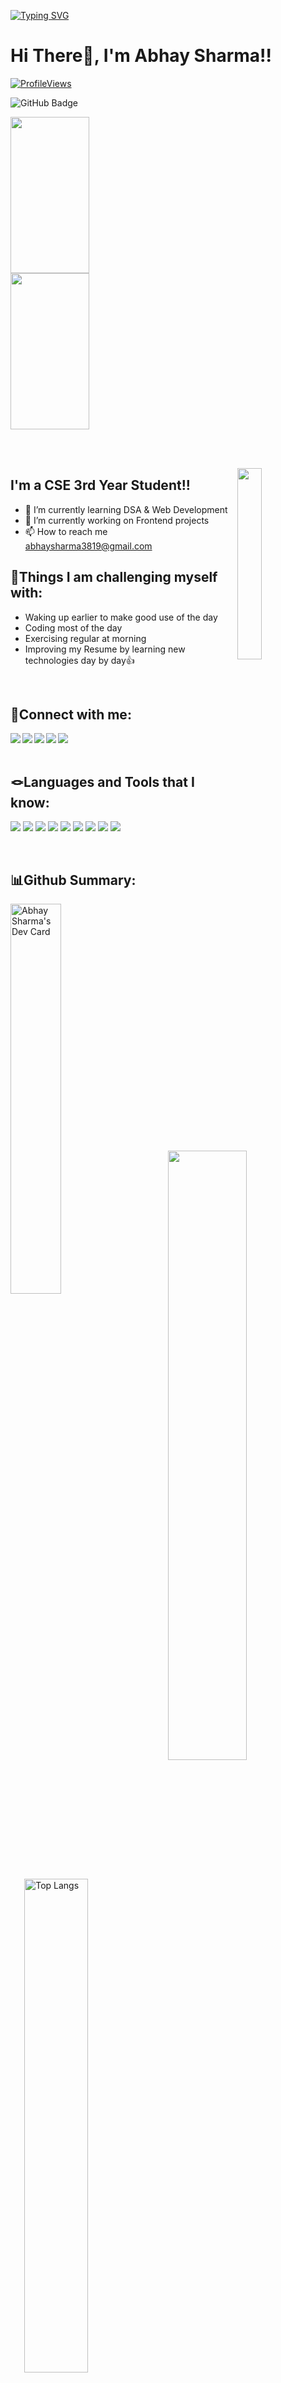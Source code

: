 
[![Typing SVG](https://readme-typing-svg.herokuapp.com?font=Fira+Code&weight=200&size=26&pause=1000&color=28FF2D&width=800&lines=Welcome+to+my+GitHub+Profile!..🫡🫠🤗)](https://git.io/typing-svg)

# Hi There👋, I'm Abhay Sharma!!

[![ProfileViews](https://komarev.com/ghpvc/?username=Abhay3819&color=brightgreen&style=flat-square)](https://github.com/Abhay3819)

<a><img src="https://img.shields.io/github/followers/Abhay3819?label=Followers&style=social" alt="GitHub Badge"></a>

<!-- [![Typing SVG](https://readme-typing-svg.herokuapp.com?font=comfortaa&bg_color=0D1117&size=31&width=1150&lines=Hi,+I'm+Abhay+Sharma+and+Welcome+to+my+GitHub+Profile!..+🙏✌😍;Nice+to+meet+you...👍✌😍)](https://github.com/shubhanshurav) -->

<!-- <p href="https://github.com/Abhay3819"> -->
<!--    <img align="center" height="auto" width="48%" src="https://media.giphy.com/media/L1R1tvI9svkIWwpVYr/giphy.gif"/> -->
   
<!--    <img align="left" height="auto" width="47%" src="https://media.giphy.com/media/hx3VJAZMCaqVSOly3s/giphy.gif"/> -->
   <img align="left" height="250" width="50%" src="https://media.giphy.com/media/CcwLAV11cALh3OuEJ5/giphy.gif"/>
   
   <img align="center" height="250" width="50%" src="https://media.giphy.com/media/qgQUggAC3Pfv687qPC/giphy.gif"/>
</p>   
<br> <br>

<!-- # Enjoy jokes :)
<p align="center">
    <img src="https://readme-jokes.vercel.app/api"/>
   <img height="auto" width="288px" src="https://media.giphy.com/media/IPhL5ZvzvcGVWml71R/giphy.gif"/>
</p> -->

<a href="https://github.com/shubhanshurav"><img width="28%" height="auto" align="right" src="https://user-images.githubusercontent.com/76244600/130684066-fb0b5e47-6c93-469e-ba45-7cb62833b965.png" /></a>


## I'm a CSE 3rd Year Student!!

- 🎯 I’m currently learning DSA & Web Development
- 🔭 I’m currently working on Frontend projects
- 📫 How to reach me abhaysharma3819@gmail.com

## 💪Things I am challenging myself with:
- Waking up earlier to make good use of the day
- Coding most of the day
- Exercising regular at morning
- Improving my Resume by learning new technologies day by day👍  

<br>

## 📲Connect with me:

<a href="#" target="blank" >
    <img align="left" src="https://img.shields.io/badge/Facebook-1DA1F2?style=for-the-badge&logo=facebook&logoColor=white"/>
  </a>
<a href="https://www.linkedin.com/in/abhay-sharma-584068257/" target="blank" >
  <img align="left"  src="https://img.shields.io/badge/LinkedIn-0077B5?style=for-the-badge&logo=linkedin&logoColor=white" />
  </a>
<a href="#" target="blank" >
    <img align="left" src="https://img.shields.io/badge/Twitter-1DA1F2?style=for-the-badge&logo=twitter&logoColor=white"/>
  </a>
  
<a href="#">
    <img align="left"  src="https://img.shields.io/badge/Instagram-E4405F?style=for-the-badge&logo=instagram&logoColor=white" />
  </a>
<a href="#">
    <img align="left" src="https://img.shields.io/badge/Gmail-D14836?style=for-the-badge&logo=gmail&logoColor=white" />
  </a>


<br>
<br>

## 🪢Languages and Tools that I know:

![](https://img.shields.io/badge/HTML5-E34F26?style=for-the-badge&logo=html5&logoColor=white)
![](https://img.shields.io/badge/CSS3-1572B6?style=for-the-badge&logo=css3&logoColor=white)
![](https://img.shields.io/badge/JavaScript-F7DF1E?style=for-the-badge&logo=javascript&logoColor=black)
![](https://img.shields.io/badge/C-00599C?style=for-the-badge&logo=c&logoColor=white)
![](https://img.shields.io/badge/C%2B%2B-00599C?style=for-the-badge&logo=c%2B%2B&logoColor=white)
![](https://img.shields.io/badge/GitHub-100000?style=for-the-badge&logo=github&logoColor=white)
![](https://img.shields.io/badge/Git-F05032?style=for-the-badge&logo=git&logoColor=white)
![](https://img.shields.io/badge/Visual_Studio_Code-0078D4?style=for-the-badge&logo=visual%20studio%20code&logoColor=white)
![](https://img.shields.io/badge/Canva-%2320C4CB.svg?&style=for-the-badge&logo=Canva&logoColor=white)

<br>

## 📊Github Summary:
<p><a href="https://app.daily.dev/abhaysharma"><img width="40%" height="auto" align="left" src="https://api.daily.dev/devcards/e402ce5d35c54d479fdd9856627a719d.png?r=2ts" alt="Abhay Sharma's Dev Card"/></a></p>

<!-- <p><img align="right" height="200" width="43%" src="https://media.giphy.com/media/VTtANKl0beDFQRLDTh/giphy.gif"/> -->
<p><img align="right" height="auto" width="50%" src="https://media.giphy.com/media/juua9i2c2fA0AIp2iq/giphy.gif"/>

<!--<img align ="left" height="250" width="40%"  alt="Abhay's GitHub Stats" src="https://github-readme-stats.vercel.app/api?username=Abhay3819&show_icons=true&hide_border=true&theme=radical"/>&nbsp;</p> -->

<img align="right" height="auto" width="45%" alt="Top Langs" src="https://github-readme-stats.vercel.app/api/top-langs/?username=abhay3819&hide_border=true&theme=radical&layout=compact"/>

<a href="https://github.com/Abhay3819"><img  alt="Abhay's streak" width="50%"  src="https://github-readme-streak-stats.herokuapp.com/?user=Abhay3819&theme=black-ice&hide_border=true&theme=radical&layout=compact" /> </a></p>

 
[linkedin]: https://www.linkedin.com/in/abhay-sharma-584068257/
[Abhay3819's github stats]: https://github-readme-stats.vercel.app/api?username=Abhay3819
[top langs]: https://github-readme-stats.vercel.app/api/top-langs/?username=Abhay3819&layout=compact
[profile views]: https://komarev.com/ghpvc/?username=Abhay3819&color=brightgreen&style=flat-square

<br>
<hr>
<!--  <h1><p align ="center"> Design ❤️ By <img src="https://media.giphy.com/media/ObNTw8Uzwy6KQ/giphy.gif" width="25px"> Abhay Sharma!<img src="https://user-images.githubusercontent.com/76244600/130682427-5b987fe2-9a2e-4e08-9e59-b951a8e58a84.gif" width="25px"> I hope, you will like this Repo✌😍</p> </h1> -->

